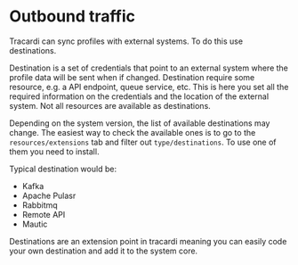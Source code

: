 # Outbound traffic

Tracardi can sync profiles with external systems. To do this use destinations.

Destination is a set of credentials that point to an external system where the profile data will be sent when if
changed. Destination require some resource, e.g. a API endpoint, queue service, etc. This is here you set all the
required information on the credentials and the location of the external system. Not all resources are available as
destinations.

Depending on the system version, the list of available destinations may change. The easiest way to check the available
ones is to go to the `resources/extensions` tab and filter out `type/destinations`. To use one of them you need to
install.

Typical destination would be:

* Kafka
* Apache Pulasr
* Rabbitmq
* Remote API
* Mautic

Destinations are an extension point in tracardi meaning you can easily code your own destination and add it to the system core.